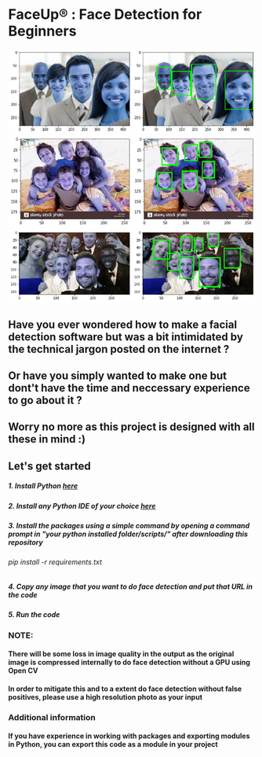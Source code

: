 <h1>FaceUp® : Face Detection for Beginners </h1>




![join1](https://github.com/ShankarNarayanan97/FaceUp/blob/master/join1.jpg)
![join1](https://github.com/ShankarNarayanan97/FaceUp/blob/master/join2.jpg)
![join1](https://github.com/ShankarNarayanan97/FaceUp/blob/master/join3.jpg)

<h2> Have you ever wondered how to make a facial detection software but was a bit intimidated by the technical jargon posted on the internet ? </h2>
<h2> Or have you simply wanted to make one but dont't have the time and neccessary experience to go about it ? </h2> 

<h2>Worry no more as this project is designed with all these in mind :) </h2>

<h2> Let's get started</h2>
<h5>1. Install Python <a href="https://www.python.org/downloads/">here</a> </h5>
<h5>2. Install any Python IDE of your choice <a href="https://wiki.python.org/moin/IntegratedDevelopmentEnvironments">here</a> </h5>
<h5>3. Install the packages using a simple command  by opening a command prompt in "your python installed folder/scripts/" after downloading this repository </h5>
<h6>pip install -r requirements.txt </h6>
<h5>4. Copy any image that you want to do face detection and put that URL in the code </h5>
<h5>5. Run the code </h5>
<h3> NOTE: </h3>
<h4> There will be some loss in image quality in the output as the original image is compressed internally to do face detection without a GPU using Open CV </h4> 
<h4> In order to mitigate this and to a extent do face detection without false positives, please use a high resolution photo as your input </h4>

<h3> Additional information </h3>
<h4> If you have experience in working with packages and exporting modules in Python, you can export this code as a module in your project </h4>
